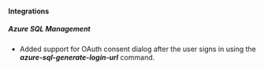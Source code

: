 
#### Integrations

##### Azure SQL Management

- Added support for OAuth consent dialog after the user signs in using the ***azure-sql-generate-login-url*** command.
